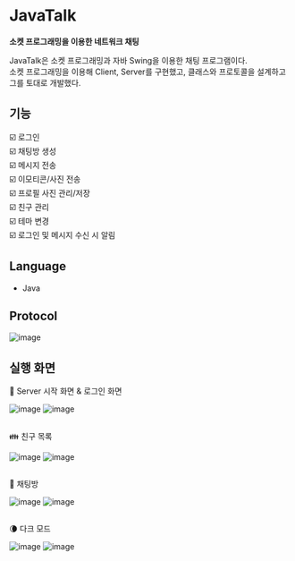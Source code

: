 # JavaTalk
**소켓 프로그래밍을 이용한 네트워크 채팅**

JavaTalk은 소켓 프로그래밍과 자바 Swing을 이용한 채팅 프로그램이다. <br>
소켓 프로그래밍을 이용해 Client, Server를 구현했고, 클래스와 프로토콜을 설계하고 그를 토대로 개발했다.

## 기능
☑️ 로그인 <br>
☑️ 채팅방 생성 <br>
☑️ 메시지 전송 <br>
☑️ 이모티콘/사진 전송 <br>
☑️ 프로필 사진 관리/저장 <br>
☑️ 친구 관리  <br>
☑️ 테마 변경  <br>
☑️ 로그인 및 메시지 수신 시 알림

## Language

- Java

## Protocol
![image](https://user-images.githubusercontent.com/89003891/178308267-3fbdd41c-1ba4-4f98-8efe-c3daaf32440c.png)

## 실행 화면
👋 Server 시작 화면 & 로그인 화면

![image](https://user-images.githubusercontent.com/89003891/178309739-9caf9a2a-2705-4757-8c65-7e30b8e8ead6.png)
![image](https://user-images.githubusercontent.com/89003891/178309324-06334ad1-79e6-4043-b05b-08cf67c0f37c.png)

##
👪 친구 목록

![image](https://user-images.githubusercontent.com/89003891/178309366-5d1c931e-59f6-45a2-913a-cfc94e2009a6.png)
![image](https://user-images.githubusercontent.com/89003891/178309378-be7418e5-39cf-48db-9d6a-65bebe861d5f.png)

##
💬 채팅방

![image](https://user-images.githubusercontent.com/89003891/178309500-b7458e31-23c4-49bc-b053-22d9c38e59ca.png)
![image](https://user-images.githubusercontent.com/89003891/178309513-b6c2aab4-73d8-481f-9d28-2accf82dee18.png)

##
🌘 다크 모드

![image](https://user-images.githubusercontent.com/89003891/178309581-7ad4d30a-2781-4354-b7ec-87fa3d56871c.png)
![image](https://user-images.githubusercontent.com/89003891/178309569-c7dc9967-a5ce-4ebd-8ccb-a63636356815.png)

